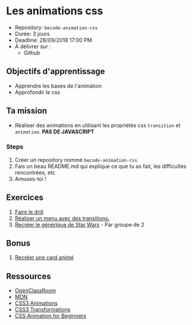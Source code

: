 # Les animations css
- Repository: `becode-animation-css`
- Durée: 3 jours 
- Deadline: 28/09/2018 17:00 PM
- À délivrer sur : 
	- Github 
	
## Objectifs d'apprentissage
- Apprendre les bases de l'animation
- Approfondir le css

## Ta mission
- Réaliser des animations en utilisant les propriétés css ``transition`` et ``animation``. **PAS DE JAVASCRIPT**

### Steps
1. Créer un repository nommé ``becode-animation-css``
1. Fais un beau README.md qui explique ce que tu as fait, les difficultés rencontrées, etc 
1. Amuses-toi !   

## Exercices
1. [Faire le drill](./drill.md)
1. [Réaliser un menu avec des transitions.](menu.md)
1. [Recréer le générique de Star Wars](exercice-star-wars.md) - Par groupe de 2

## Bonus
1. [Recréer une card animé](card.md)

## Ressources  
- [OpenClassRoom](https://openclassrooms.com/fr/courses/2745636-utilisez-les-effets-avances-de-css-sur-votre-site/3297084-les-animations-css)
- [MDN](https://developer.mozilla.org/fr/docs/Web/CSS/Animations_CSS/Utiliser_les_animations_CSS)
- [CSS3 Animations](https://www.w3schools.com/css/css3_animations.asp)
- [CSS3 Transformations](https://www.w3schools.com/css/css3_3dtransforms.asp)
- [CSS Animation for Beginners](https://robots.thoughtbot.com/css-animation-for-beginners)


